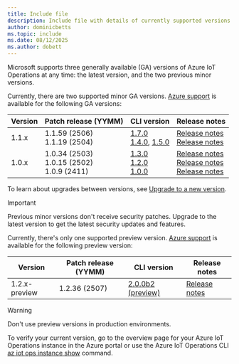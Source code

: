 ```yaml
---
title: Include file
description: Include file with details of currently supported versions
author: dominicbetts
ms.topic: include
ms.date: 08/12/2025
ms.author: dobett
---
```


Microsoft supports three generally available (GA) versions of Azure IoT Operations at any time: the latest version, and the two previous minor versions.

Currently, there are two supported minor GA versions. [Azure support](https://azure.microsoft.com/support/plans) is available for the following GA versions:

| Version | Patch release (YYMM) | CLI version | Release notes |
|---------|---------------|-------------|---------------|
| 1.1.x   | 1.1.59 (2506)<br/>1.1.19 (2504) | [1.7.0](https://github.com/Azure/azure-iot-ops-cli-extension/releases/tag/v1.7.0)<br/>[1.4.0](https://github.com/Azure/azure-iot-ops-cli-extension/releases/tag/v1.4.0), [1.5.0](https://github.com/Azure/azure-iot-ops-cli-extension/releases/tag/v1.5.0)     | [Release notes](https://github.com/Azure/azure-iot-operations/releases/tag/v1.1.59)</br>[Release notes](https://github.com/Azure/azure-iot-operations/releases/tag/v1.1.19) |
| 1.0.x   | 1.0.34 (2503)<br/>1.0.15 (2502)<br/>1.0.9 (2411)  | [1.3.0](https://github.com/Azure/azure-iot-ops-cli-extension/releases/tag/v1.3.0)<br/>[1.2.0](https://github.com/Azure/azure-iot-ops-cli-extension/releases/tag/v1.2.0)<br/>[1.0.0](https://github.com/Azure/azure-iot-ops-cli-extension/releases/tag/v1.0.0)       | [Release notes](https://github.com/Azure/azure-iot-operations/releases/tag/v1.0.34)<br/>[Release notes](https://github.com/Azure/azure-iot-operations/releases/tag/v1.0.15)<br/>[Release notes](https://github.com/Azure/azure-iot-operations/releases/tag/v1.0.9) |

To learn about upgrades between versions, see [Upgrade to a new version](../deploy-iot-ops/howto-upgrade.md).

> [!IMPORTANT]
> Previous minor versions don't receive security patches. Upgrade to the latest version to get the latest security updates and features.

Currently, there's only one supported preview version. [Azure support](https://azure.microsoft.com/support/plans) is  available for the following preview version:

| Version         | Patch release (YYMM) | CLI version         | Release notes |
|-----------------|---------------|---------------------|---------------|
| 1.2.x-preview   | 1.2.36 (2507) | [2.0.0b2 (preview)](https://github.com/Azure/azure-iot-ops-cli-extension/releases/tag/v2.0.0b2)   | [Release notes](https://github.com/Azure/azure-iot-operations/releases/tag/v1.2.36) |

> [!WARNING]
> Don't use preview versions in production environments.

To verify your current version, go to the overview page for your Azure IoT Operations instance in the Azure portal or use the Azure IoT Operations CLI [az iot ops instance show](/cli/azure/iot/ops#az-iot-ops-show) command.
